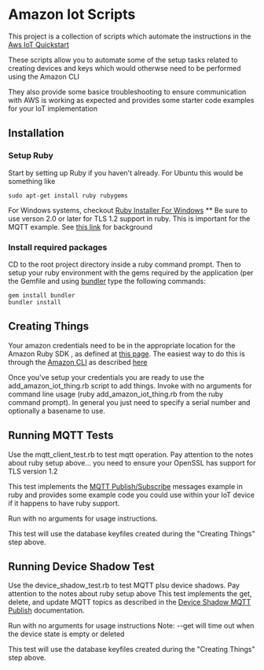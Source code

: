 # Amazon Iot Scripts
This project is a collection of scripts which automate the instructions in the [Aws IoT Quickstart](https://docs.aws.amazon.com/iot/latest/developerguide/iot-quickstart.html)

These scripts allow you to automate some of the setup tasks related to creating devices and keys which would otherwse need to be performed using the Amazon CLI

They also provide some basice troubleshooting to ensure communication with AWS is working as expected and provides some starter code examples for your IoT implementation

## Installation

### Setup Ruby
Start by setting up Ruby if you haven't already.
For Ubuntu this would be something like
```
sudo apt-get install ruby rubygems
```
For Windows systems, checkout [Ruby Installer For Windows](http://rubyinstaller.org/)
** Be sure to use verson 2.0 or later for TLS 1.2 support in ruby.  This is important for the MQTT example.  See [this link](http://stackoverflow.com/questions/11059059/is-it-possible-to-enable-tls-v1-2-in-ruby-if-so-how) for background

### Install required packages
CD to the root project directory inside a ruby command prompt.  Then to setup your ruby environment with the gems required by the application (per the Gemfile and using [bundler](http://bundler.io/) type the following commands:
```
gem install bundler
bundler install
```

## Creating Things
Your amazon credentials need to be in the appropriate location for the Amazon Ruby SDK , as defined at [this page](http://blogs.aws.amazon.com/security/post/Tx3D6U6WSFGOK2H/A-New-and-Standardized-Way-to-Manage-Credentials-in-the-AWS-SDKs).  The easiest way to do this is through the [Amazon CLI](http://docs.aws.amazon.com/cli/latest/userguide/installing.html) as described [here](http://docs.aws.amazon.com/cli/latest/userguide/cli-chap-getting-started.html#cli-quick-configuration)

Once you've setup your credentials you are ready to use the add_amazon_iot_thing.rb script to add things.  Invoke with no arguments for command line usage (ruby add_amazon_iot_thing.rb from the ruby command prompt).  In general you just need to specify a serial number and optionally a basename to use.

## Running MQTT Tests
Use the mqtt_client_test.rb to test mqtt operation.  Pay attention to the notes about ruby setup above... you need to ensure your OpenSSL has support for TLS version 1.2

This test implements the [MQTT Publish/Subscribe](https://docs.aws.amazon.com/iot/latest/developerguide/verify-pub-sub.html) messages example in ruby and provides some example code you could use within your IoT device if it happens to have ruby support.

Run with no arguments for usage instructions.

This test will use the database keyfiles created during the "Creating Things" step above.

## Running Device Shadow Test
Use the device_shadow_test.rb to test MQTT plsu device shadows.  Pay attention to the notes about ruby setup above
This test implements the get, delete, and update MQTT topics as described in the [Device Shadow MQTT Publish](http://docs.aws.amazon.com/iot/latest/developerguide/thing-shadow-mqtt.html) documentation.

Run with no arguments for usage instructions
Note:  --get will time out when the device state is empty or deleted

This test will use the database keyfiles created during the "Creating Things" step above.
